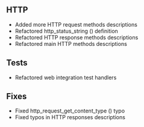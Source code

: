 ## HTTP
- Added more HTTP request methods descriptions
- Refactored http_status_string () definition
- Refactored HTTP response methods descriptions
- Refactored main HTTP methods descriptions

## Tests
- Refactored web integration test handlers

## Fixes
- Fixed http_request_get_content_type () typo
- Fixed typos in HTTP responses descriptions